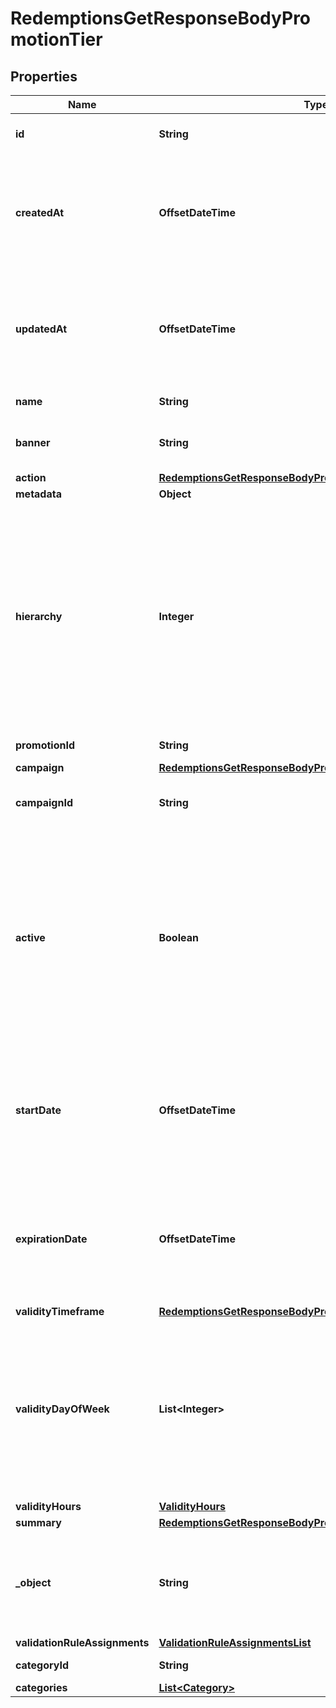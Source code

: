 

# RedemptionsGetResponseBodyPromotionTier


## Properties

| Name | Type | Description |
|------------ | ------------- | ------------- |
|**id** | **String** | Unique promotion tier ID. |
|**createdAt** | **OffsetDateTime** | Timestamp representing the date and time when the promotion tier was created. The value is shown in the ISO 8601 format. |
|**updatedAt** | **OffsetDateTime** | Timestamp representing the date and time when the promotion tier was updated. The value is shown in the ISO 8601 format. |
|**name** | **String** | Name of the promotion tier. |
|**banner** | **String** | Text to be displayed to your customers on your website. |
|**action** | [**RedemptionsGetResponseBodyPromotionTierAction**](RedemptionsGetResponseBodyPromotionTierAction.md) |  |
|**metadata** | **Object** |  |
|**hierarchy** | **Integer** | The promotions hierarchy defines the order in which the discounts from different tiers will be applied to a customer&#39;s order. If a customer qualifies for discounts from more than one tier, discounts will be applied in the order defined in the hierarchy. |
|**promotionId** | **String** | Promotion unique ID. |
|**campaign** | [**RedemptionsGetResponseBodyPromotionTierCampaign**](RedemptionsGetResponseBodyPromotionTierCampaign.md) |  |
|**campaignId** | **String** | Promotion tier&#39;s parent campaign&#39;s unique ID. |
|**active** | **Boolean** | A flag to toggle the promotion tier on or off. You can disable a promotion tier even though it&#39;s within the active period defined by the &#x60;start_date&#x60; and &#x60;expiration_date&#x60;.    - &#x60;true&#x60; indicates an *active* promotion tier - &#x60;false&#x60; indicates an *inactive* promotion tier |
|**startDate** | **OffsetDateTime** | Activation timestamp defines when the promotion tier starts to be active in ISO 8601 format. Promotion tier is *inactive before* this date.  |
|**expirationDate** | **OffsetDateTime** | Activation timestamp defines when the promotion tier expires in ISO 8601 format. Promotion tier is *inactive after* this date.  |
|**validityTimeframe** | [**RedemptionsGetResponseBodyPromotionTierValidityTimeframe**](RedemptionsGetResponseBodyPromotionTierValidityTimeframe.md) |  |
|**validityDayOfWeek** | **List&lt;Integer&gt;** | Integer array corresponding to the particular days of the week in which the promotion tier is valid.  - &#x60;0&#x60; Sunday - &#x60;1&#x60; Monday - &#x60;2&#x60; Tuesday - &#x60;3&#x60; Wednesday - &#x60;4&#x60; Thursday - &#x60;5&#x60; Friday - &#x60;6&#x60; Saturday |
|**validityHours** | [**ValidityHours**](ValidityHours.md) |  |
|**summary** | [**RedemptionsGetResponseBodyPromotionTierSummary**](RedemptionsGetResponseBodyPromotionTierSummary.md) |  |
|**_object** | **String** | The type of the object represented by JSON. This object stores information about the promotion tier. |
|**validationRuleAssignments** | [**ValidationRuleAssignmentsList**](ValidationRuleAssignmentsList.md) |  |
|**categoryId** | **String** | Promotion tier category ID. |
|**categories** | [**List&lt;Category&gt;**](Category.md) |  |



